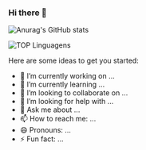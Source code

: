 ### Hi there 👋

![Anurag's GitHub stats](https://github-readme-stats.vercel.app/api?username=GabrielMiguelME&theme=codeSTACKr)

![TOP Linguagens](https://github-readme-stats.vercel.app/api/top-langs/?username=GabrielMiguelME&layout=compact&theme=great-gatsby)
 



Here are some ideas to get you started:

- 🔭 I’m currently working on ...
- 🌱 I’m currently learning ...
- 👯 I’m looking to collaborate on ...
- 🤔 I’m looking for help with ...
- 💬 Ask me about ...
- 📫 How to reach me: ...
- 😄 Pronouns: ...
- ⚡ Fun fact: ...


